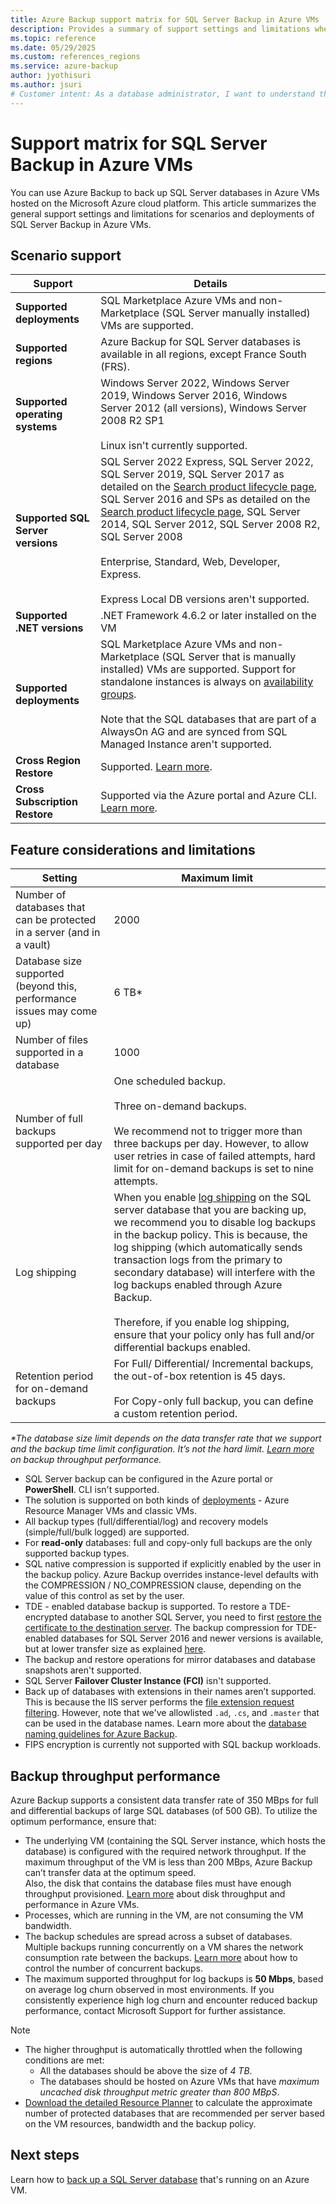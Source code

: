 ```yaml
---
title: Azure Backup support matrix for SQL Server Backup in Azure VMs 
description: Provides a summary of support settings and limitations when backing up SQL Server in Azure VMs with the Azure Backup service.
ms.topic: reference
ms.date: 05/29/2025
ms.custom: references_regions 
ms.service: azure-backup
author: jyothisuri
ms.author: jsuri
# Customer intent: As a database administrator, I want to understand the support matrix for SQL Server Backup in Azure VMs so that I can ensure compliance with the system requirements and optimize my backup strategy for our SQL Server environments.
---
```


# Support matrix for SQL Server Backup in Azure VMs

You can use Azure Backup to back up SQL Server databases in Azure VMs hosted on the Microsoft Azure cloud platform. This article summarizes the general support settings and limitations for scenarios and deployments of SQL Server Backup in Azure VMs.

## Scenario support

**Support** | **Details**
--- | ---
**Supported deployments** | SQL Marketplace Azure VMs and non-Marketplace (SQL Server manually installed) VMs are supported.
**Supported regions** | Azure Backup for SQL Server databases is available in all regions, except France South (FRS).
**Supported operating systems** | Windows Server 2022, Windows Server 2019, Windows Server 2016, Windows Server 2012 (all versions), Windows Server 2008 R2 SP1 <br/><br/> Linux isn't currently supported.
**Supported SQL Server versions** | SQL Server 2022 Express, SQL Server 2022, SQL Server 2019, SQL Server 2017 as detailed on the [Search product lifecycle page](https://support.microsoft.com/lifecycle/search?alpha=SQL%20server%202017), SQL Server 2016 and SPs as detailed on the [Search product lifecycle page](https://support.microsoft.com/lifecycle/search?alpha=SQL%20server%202016%20service%20pack), SQL Server 2014, SQL Server 2012, SQL Server 2008 R2, SQL Server 2008 <br/><br/> Enterprise, Standard, Web, Developer, Express.<br><br>Express Local DB versions aren't supported.
**Supported .NET versions** | .NET Framework 4.6.2 or later installed on the VM
**Supported deployments** | SQL Marketplace Azure VMs and non-Marketplace (SQL Server that is manually installed) VMs are supported. Support for standalone instances is always on [availability groups](backup-sql-server-on-availability-groups.md). <br><br>  Note that the SQL databases that are part of a AlwaysOn AG and are synced from SQL Managed Instance aren't supported.
**Cross Region Restore** | Supported. [Learn more](restore-sql-database-azure-vm.md#cross-region-restore).
**Cross Subscription Restore** | Supported via the Azure portal and Azure CLI. [Learn more](restore-sql-database-azure-vm.md#cross-subscription-restore).


## Feature considerations and limitations

|Setting  |Maximum limit |
|---------|---------|
|Number of databases that can be protected in a server (and in a vault)    |   2000      |
|Database size supported (beyond this, performance issues may come up)   |   6 TB*      |
|Number of files supported in a database    |   1000      |
|Number of full backups supported per day    |    One scheduled backup. <br><br> Three on-demand backups. <br><br> We recommend not to trigger more than three backups per day. However, to allow user retries in case of failed attempts, hard limit for on-demand backups is set to nine attempts. |
| Log shipping | When you enable [log shipping](/sql/database-engine/log-shipping/about-log-shipping-sql-server?view=sql-server-ver15&preserve-view=true) on the SQL server database that you are backing up, we recommend you to disable log backups in the backup policy. This is because, the log shipping (which automatically sends transaction logs from the primary to secondary database) will interfere with the log backups enabled through Azure Backup. <br><br>    Therefore, if you enable log shipping, ensure that your policy only has full and/or differential backups enabled. |
| Retention period for on-demand backups  | For Full/ Differential/ Incremental backups, the out-of-box retention is 45 days. <br><br>  For Copy-only full backup, you can define a custom retention period.  |

_*The database size limit depends on the data transfer rate that we support and the backup time limit configuration. It’s not the hard limit. [Learn more](#backup-throughput-performance) on backup throughput performance._

* SQL Server backup can be configured in the Azure portal or **PowerShell**. CLI isn't supported.
* The solution is supported on both kinds of [deployments](../azure-resource-manager/management/deployment-models.md) - Azure Resource Manager VMs and classic VMs.
* All backup types (full/differential/log) and recovery models (simple/full/bulk logged) are supported.
* For **read-only** databases: full and copy-only full backups are the only supported backup types.
* SQL native compression is supported if explicitly enabled by the user in the backup policy. Azure Backup overrides instance-level defaults with the COMPRESSION / NO_COMPRESSION clause, depending on the value of this control as set by the user.
* TDE - enabled database backup is supported. To restore a TDE-encrypted database to another SQL Server, you need to first [restore the certificate to the destination server](/sql/relational-databases/security/encryption/move-a-tde-protected-database-to-another-sql-server). The backup compression for TDE-enabled databases for SQL Server 2016 and newer versions is available, but at lower transfer size as explained [here](https://techcommunity.microsoft.com/t5/sql-server/backup-compression-for-tde-enabled-databases-important-fixes-in/ba-p/385593).
* The backup and restore operations for mirror databases and database snapshots aren't supported.
* SQL Server **Failover Cluster Instance (FCI)** isn't supported.
* Back up of databases with extensions in their names aren’t supported. This is because the IIS server performs the [file extension request filtering](/iis/configuration/system.webserver/security/requestfiltering/fileextensions). However, note that we've allowlisted `.ad`, `.cs`, and `.master` that can be used in the database names. Learn more about the [database naming guidelines for Azure Backup](backup-sql-server-database-azure-vms.md#database-naming-guidelines-for-azure-backup).
* FIPS encryption is currently not supported with SQL backup workloads.

## Backup throughput performance

Azure Backup supports a consistent data transfer rate of 350 MBps for full and differential backups of large SQL databases (of 500 GB). To utilize the optimum performance, ensure that:

- The underlying VM (containing the SQL Server instance, which hosts the database) is configured with the required network throughput. If the maximum throughput of the VM is less than 200 MBps, Azure Backup can’t transfer data at the optimum speed.<br>Also, the disk that contains the database files must have enough throughput provisioned. [Learn more](/azure/virtual-machines/disks-performance) about disk throughput and performance in Azure VMs. 
- Processes, which are running in the VM, are not consuming the VM bandwidth. 
- The backup schedules are spread across a subset of databases. Multiple backups running concurrently on a VM shares the network consumption rate between the backups. [Learn more](faq-backup-sql-server.yml#can-i-control-how-many-concurrent-backups-run-on-the-sql-server-) about how to control the number of concurrent backups.
- The maximum supported throughput for log backups is **50 Mbps**, based on average log churn observed in most environments. If you consistently experience high log churn and encounter reduced backup performance, contact Microsoft Support for further assistance.

>[!NOTE]
>- The higher throughput is automatically throttled when the following conditions are met:
>    - All the databases should be above the size of *4 TB*.
>    - The databases should be hosted on Azure VMs that have *maximum uncached disk throughput metric greater than 800 MBpS*.
>- [Download the detailed Resource Planner](https://download.microsoft.com/download/A/B/5/AB5D86F0-DCB7-4DC3-9872-6155C96DE500/SQL%20Server%20in%20Azure%20VM%20Backup%20Scale%20Calculator.xlsx) to calculate the approximate number of protected databases that are recommended per server based on the VM resources, bandwidth and the backup policy.

## Next steps

Learn how to [back up a SQL Server database](backup-azure-sql-database.md) that's running on an Azure VM.
